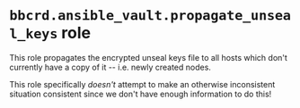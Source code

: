 `bbcrd.ansible_vault.propagate_unseal_keys` role
================================================

This role propagates the encrypted unseal keys file to all hosts which don't
currently have a copy of it -- i.e. newly created nodes.

This role specifically *doesn't* attempt to make an otherwise inconsistent
situation consistent since we don't have enough information to do this!
